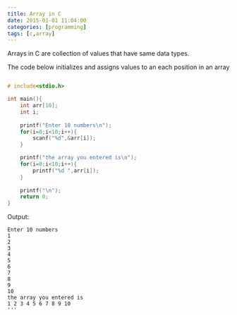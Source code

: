 ```yaml
---
title: Array in C
date: 2015-01-01 11:04:00
categories: [programming]
tags: [c,array]
---
```

Arrays in C are collection of values that have same data types.

The code below initializes and assigns values to an each position in an array

```c

# include<stdio.h>

int main(){
    int arr[10];
    int i;
    
    printf("Enter 10 numbers\n");
    for(i=0;i<10;i++){
        scanf("%d",&arr[i]);
    }

    printf("the array you entered is\n");
    for(i=0;i<10;i++){
        printf("%d ",arr[i]);
    }
    
    printf("\n");
    return 0;
}

```

Output:
```text
Enter 10 numbers
1
2
3
4
5
6
7
8
9
10
the array you entered is
1 2 3 4 5 6 7 8 9 10
'''

